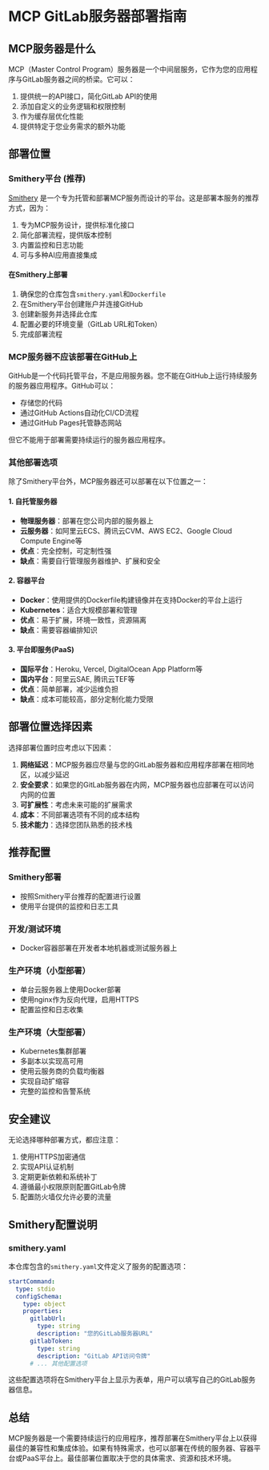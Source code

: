 # MCP GitLab服务器部署指南

## MCP服务器是什么

MCP（Master Control Program）服务器是一个中间层服务，它作为您的应用程序与GitLab服务器之间的桥梁。它可以：

1. 提供统一的API接口，简化GitLab API的使用
2. 添加自定义的业务逻辑和权限控制
3. 作为缓存层优化性能
4. 提供特定于您业务需求的额外功能

## 部署位置

### Smithery平台 (推荐)

[Smithery](https://smithery.ai/) 是一个专为托管和部署MCP服务而设计的平台。这是部署本服务的推荐方式，因为：

1. 专为MCP服务设计，提供标准化接口
2. 简化部署流程，提供版本控制
3. 内置监控和日志功能
4. 可与多种AI应用直接集成

#### 在Smithery上部署

1. 确保您的仓库包含`smithery.yaml`和`Dockerfile`
2. 在Smithery平台创建账户并连接GitHub
3. 创建新服务并选择此仓库
4. 配置必要的环境变量（GitLab URL和Token）
5. 完成部署流程

### MCP服务器不应该部署在GitHub上

GitHub是一个代码托管平台，不是应用服务器。您不能在GitHub上运行持续服务的服务器应用程序。GitHub可以：
- 存储您的代码
- 通过GitHub Actions自动化CI/CD流程
- 通过GitHub Pages托管静态网站

但它不能用于部署需要持续运行的服务器应用程序。

### 其他部署选项

除了Smithery平台外，MCP服务器还可以部署在以下位置之一：

#### 1. 自托管服务器

- **物理服务器**：部署在您公司内部的服务器上
- **云服务器**：如阿里云ECS、腾讯云CVM、AWS EC2、Google Cloud Compute Engine等
- **优点**：完全控制，可定制性强
- **缺点**：需要自行管理服务器维护、扩展和安全

#### 2. 容器平台

- **Docker**：使用提供的Dockerfile构建镜像并在支持Docker的平台上运行
- **Kubernetes**：适合大规模部署和管理
- **优点**：易于扩展，环境一致性，资源隔离
- **缺点**：需要容器编排知识

#### 3. 平台即服务(PaaS)

- **国际平台**：Heroku, Vercel, DigitalOcean App Platform等
- **国内平台**：阿里云SAE, 腾讯云TEF等
- **优点**：简单部署，减少运维负担
- **缺点**：成本可能较高，部分定制化能力受限

## 部署位置选择因素

选择部署位置时应考虑以下因素：

1. **网络延迟**：MCP服务器应尽量与您的GitLab服务器和应用程序部署在相同地区，以减少延迟
2. **安全要求**：如果您的GitLab服务器在内网，MCP服务器也应部署在可以访问内网的位置
3. **可扩展性**：考虑未来可能的扩展需求
4. **成本**：不同部署选项有不同的成本结构
5. **技术能力**：选择您团队熟悉的技术栈

## 推荐配置

### Smithery部署

- 按照Smithery平台推荐的配置进行设置
- 使用平台提供的监控和日志工具

### 开发/测试环境

- Docker容器部署在开发者本地机器或测试服务器上

### 生产环境（小型部署）

- 单台云服务器上使用Docker部署
- 使用nginx作为反向代理，启用HTTPS
- 配置监控和日志收集

### 生产环境（大型部署）

- Kubernetes集群部署
- 多副本以实现高可用
- 使用云服务商的负载均衡器
- 实现自动扩缩容
- 完整的监控和告警系统

## 安全建议

无论选择哪种部署方式，都应注意：

1. 使用HTTPS加密通信
2. 实现API认证机制
3. 定期更新依赖和系统补丁
4. 遵循最小权限原则配置GitLab令牌
5. 配置防火墙仅允许必要的流量

## Smithery配置说明

### smithery.yaml

本仓库包含的`smithery.yaml`文件定义了服务的配置选项：

```yaml
startCommand:
  type: stdio
  configSchema:
    type: object
    properties:
      gitlabUrl:
        type: string
        description: "您的GitLab服务器URL"
      gitlabToken:
        type: string
        description: "GitLab API访问令牌"
      # ... 其他配置选项
```

这些配置选项将在Smithery平台上显示为表单，用户可以填写自己的GitLab服务器信息。

## 总结

MCP服务器是一个需要持续运行的应用程序，推荐部署在Smithery平台上以获得最佳的兼容性和集成体验。如果有特殊需求，也可以部署在传统的服务器、容器平台或PaaS平台上。最佳部署位置取决于您的具体需求、资源和技术环境。 